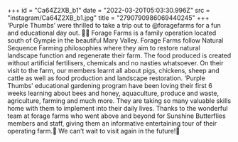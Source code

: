 +++
id = "Ca64Z2XB_b1"
date = "2022-03-20T05:03:30.996Z"
src = "instagram/Ca64Z2XB_b1.jpg"
title = "2790790986069440245"
+++
‘Purple Thumbs’ were thrilled to take a trip out to @foragefarms for a fun and educational day out. 🌱🐮 Forage Farms is a family operation located south of Gympie in the beautiful Mary Valley. Forage Farms follow Natural Sequence Farming philosophies where they aim to restore natural landscape function and regenerate their farm. The food produced is created without artificial fertilisers, chemicals and no nasties whatsoever. On their visit to the farm, our members learnt all about pigs, chickens, sheep and cattle as well as food production and landscape restoration. ‘Purple Thumbs’ educational gardening program have been loving their first 6 weeks learning about bees and honey, aquaculture, produce and waste, agriculture, farming and much more. They are taking so many valuable skills home with them to implement into their daily lives. Thanks to the wonderful team at forage farms who went above and beyond for Sunshine Butterflies members and staff, giving them an informative entertaining tour of their operating farm.💜 We can’t wait to visit again in the future!🙂